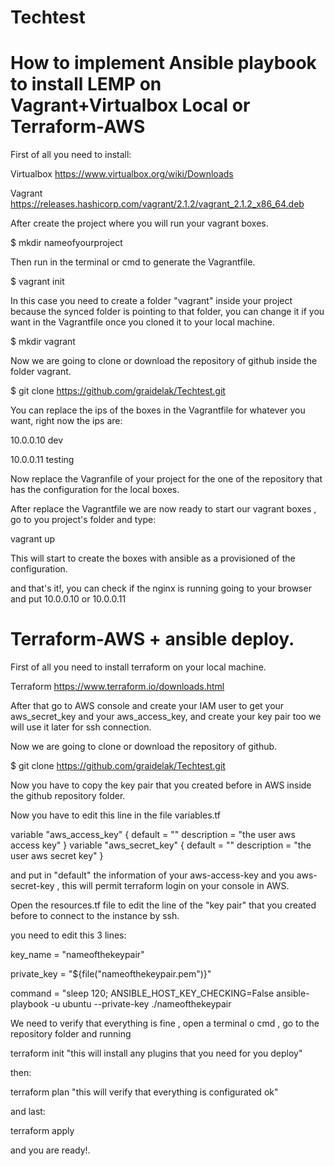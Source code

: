 # Techtest

# How to implement Ansible playbook to install LEMP on Vagrant+Virtualbox Local or Terraform-AWS

First of all you need to install:

Virtualbox https://www.virtualbox.org/wiki/Downloads

Vagrant https://releases.hashicorp.com/vagrant/2.1.2/vagrant_2.1.2_x86_64.deb

After create the project where you will run your vagrant boxes.

$ mkdir nameofyourproject

Then run in the terminal or cmd to generate the Vagrantfile.

$ vagrant init

In this case you need to create a folder "vagrant" inside your project because the synced folder is pointing to that folder,
you can change it if you want in the Vagrantfile once you cloned it to your local machine.

$ mkdir vagrant

Now we are going to clone or download the repository of github inside the folder vagrant.

$ git clone https://github.com/graidelak/Techtest.git

You can replace the ips of the boxes in the Vagrantfile for whatever you want, right now the ips are:

10.0.0.10 dev

10.0.0.11 testing

Now replace the Vagranfile of your project for the one of the repository that has the configuration for the local boxes.

After replace the Vagrantfile we are now ready to start our vagrant boxes , go to you project's folder and type:

vagrant up

This will start to create the boxes with ansible as a provisioned of the configuration.

and that's it!, you can check if the nginx is running going to your browser and put 10.0.0.10 or 10.0.0.11

# Terraform-AWS + ansible deploy.

First of all you need to install terraform on your local machine.

Terraform https://www.terraform.io/downloads.html

After that go to AWS console and create your IAM user to get your aws_secret_key and your aws_access_key, and create your key pair too we will use it later for ssh connection.

Now we are going to clone or download the repository of github.

$ git clone https://github.com/graidelak/Techtest.git

Now you have to copy the key pair that you created before in AWS inside the github repository folder.

Now you have to edit this line in the file variables.tf

variable "aws_access_key" {
  default = ""
  description = "the user aws access key"
}
variable "aws_secret_key" {
  default = ""
  description = "the user aws secret key"
}

and put in "default" the information of your aws-access-key and you aws-secret-key , this will permit terraform login on your console in AWS.

Open the resources.tf file to edit the line of the "key pair" that you created before to connect to the instance by ssh.

you need to edit this 3 lines:

key_name = "nameofthekeypair"

private_key = "${file("nameofthekeypair.pem")}"

command = "sleep 120; ANSIBLE_HOST_KEY_CHECKING=False ansible-playbook -u ubuntu --private-key ./nameofthekeypair

We need to verify that everything is fine , open a terminal o cmd , go to the repository folder and running

terraform init "this will install any plugins that you need for you deploy"

then:

terraform plan "this will verify that everything is configurated ok"

and last:

terraform apply

and you are ready!.
